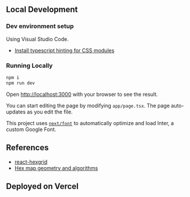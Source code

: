 ## Local Development

### Dev environment setup

Using Visual Studio Code.

- [Install typescript hinting for CSS modules](https://puruvj.dev/blog/css-modules-typescript-intellisense)

### Running Locally

```bash
npm i
npm run dev
```

Open [http://localhost:3000](http://localhost:3000) with your browser to see the result.

You can start editing the page by modifying `app/page.tsx`. The page auto-updates as you edit the file.

This project uses [`next/font`](https://nextjs.org/docs/basic-features/font-optimization) to automatically optimize and load Inter, a custom Google Font.

## References

- [react-hexgrid](https://github.com/Hellenic/react-hexgrid)
- [Hex map geometry and algorithms](https://www.redblobgames.com/grids/hexagons/)

## Deployed on Vercel
